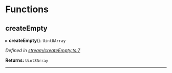 

# Functions

<a id="createempty"></a>

##  createEmpty

▸ **createEmpty**(): `Uint8Array`

*Defined in [stream/createEmpty.ts:7](https://github.com/polkadot-js/common/blob/d8b3021/packages/trie-codec/src/stream/createEmpty.ts#L7)*

**Returns:** `Uint8Array`

___


